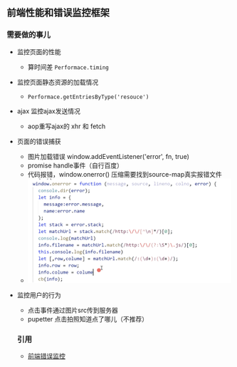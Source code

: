 ## 前端性能和错误监控框架

### 需要做的事儿

- 监控页面的性能
  - 算时间差 `Performace.timing`
- 监控页面静态资源的加载情况
  - `Performace.getEntriesByType('resouce')`
- ajax 监控ajax发送情况
  - aop重写ajax的 xhr 和 fetch
- 页面的错误捕获
  - 图片加载错误 window.addEventListener('error', fn, true)
  - promise handle事件（自行百度）
  - 代码报错，window.onerror() 压缩需要找到source-map真实报错文件
  - ![text](./assets/error-catch.png)
- 监控用户的行为
  - 点击事件通过图片src传到服务器
  - pupetter 点击拍照知道点了哪儿（不推荐）

  ### 引用

  - [前端错误监控](https://www.kelen.cc/posts/5b4acef0ab4f6a413ad093fb)